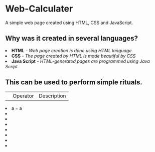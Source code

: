 # Web-Calculater
A simple web page created using HTML, CSS and JavaScript.

<h2>Why was it created in several languages?</h2>
<li><b>HTML</b> - <i>Web page creation is done using HTML language.</i></li>
<li><b>CSS</b> - <i>The page created by HTML is made beautiful by CSS</i></li>
<li><b>Java Script</b> - <i>HTML-generated pages are programmed using Java Script.</i></li>

<h2>This can be used to perform simple rituals.</h2>
<table>
  <th>
    <td>Operator</td>
    <td>Description</td>
   </th>

</table>


<li> a = a </li>
<li></li>
<li></li>
<li></li>
<li></li>
<li></li>
<li></li>
<li></li>
